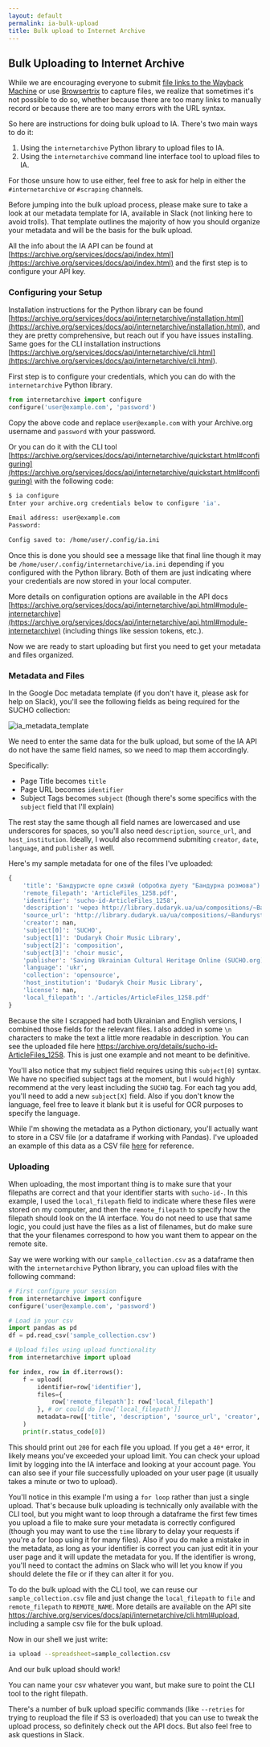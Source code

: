 ```yaml
---
layout: default
permalink: ia-bulk-upload
title: Bulk upload to Internet Archive
---
```


## Bulk Uploading to Internet Archive

While we are encouraging everyone to submit [file links to the Wayback Machine](ia-gsheets) or use [Browsertrix](browsertrix) to capture files, we realize that sometimes it's not possible to do so, whether because there are too many links to manually record or because there are too many errors with the URL syntax.

So here are instructions for doing bulk upload to IA. There's two main ways to do it:

1. Using the `internetarchive` Python library to upload files to IA.
2. Using the `internetarchive` command line interface tool to upload files to IA.

For those unsure how to use either, feel free to ask for help in either the `#internetarchive` or `#scraping` channels.

Before jumping into the bulk upload process, please make sure to take a look at our metadata template for IA, available in Slack (not linking here to avoid trolls). That template outlines the majority of how you should organize your metadata and will be the basis for the bulk upload.

All the info about the IA API can be found at [https://archive.org/services/docs/api/index.html](https://archive.org/services/docs/api/index.html) and the first step is to configure your API key.


### Configuring your Setup

Installation instructions for the Python library can be found [https://archive.org/services/docs/api/internetarchive/installation.html](<https://archive.org/services/docs/api/internetarchive/installation.html>), and they are pretty comprehensive, but reach out if you have issues installing. Same goes for the CLI installation instructions [https://archive.org/services/docs/api/internetarchive/cli.html](<https://archive.org/services/docs/api/internetarchive/cli.html>).

First step is to configure your credentials, which you can do with the `internetarchive` Python library.

```python
from internetarchive import configure
configure('user@example.com', 'password')
```

Copy the above code and replace `user@example.com` with your Archive.org username and `password` with your password.

Or you can do it with the CLI tool [https://archive.org/services/docs/api/internetarchive/quickstart.html#configuring](https://archive.org/services/docs/api/internetarchive/quickstart.html#configuring) with the following code:

```sh
$ ia configure
Enter your archive.org credentials below to configure 'ia'.

Email address: user@example.com
Password:

Config saved to: /home/user/.config/ia.ini
```

Once this is done you should see a message like that final line though it may be `/home/user/.config/internetarchive/ia.ini` depending if you configured with the Python library. Both of them are just indicating where your credentials are now stored in your local computer.

More details on configuration options are available in the API docs [https://archive.org/services/docs/api/internetarchive/api.html#module-internetarchive](https://archive.org/services/docs/api/internetarchive/api.html#module-internetarchive) (including things like session tokens, etc.).

Now we are ready to start uploading but first you need to get your metadata and files organized.

### Metadata and Files

In the Google Doc metadata template (if you don't have it, please ask for help on Slack), you'll see the following fields as being required for the SUCHO collection:

![ia_metadata_template](./assets/images/ia_metadata_template.png)

We need to enter the same data for the bulk upload, but some of the IA API do not have the same field names, so we need to map them accordingly.

Specifically:

- Page Title becomes `title`
- Page URL becomes `identifier`
- Subject Tags becomes `subject` (though there's some specifics with the `subject` field that I'll explain)

The rest stay the same though all field names are lowercased and use underscores for spaces, so you'll also need `description`, `source_url`, and `host_institution`. Ideally, I would also recommend submiting `creator`, `date`, `language`, and `publisher` as well.

Here's my sample metadata for one of the files I've uploaded:

```python
{
    'title': 'Бандуристе орле сизий (обробка дуету "Бандурна розмова") Бандура 2 / Banduryste orle syzyy (obrobka duetu "Bandurna rozmova") Bandura 2', 
    'remote_filepath': 'ArticleFiles_1258.pdf', 
    'identifier': 'sucho-id-ArticleFiles_1258', 
    'description': 'через http://library.dudaryk.ua/ua/compositions/~Banduryste_orle_syzyy_Bandura_2 / from http://library.dudaryk.ua/en/compositions/~Banduryste_orle_syzyy_Bandura_2 \n\nЖанр:  ансамблевий, солоспіви, українські народні пісні\nСтоліття:  XIX-XX\nОбрядовий рік:  інше\nЛітургія:  \n\nJenre:  Ensemble music, Solo singing, Ukrainian folk songs\nCentury:  XIX-XX\nCeremonial Year:  Others\nWorship Services:  \n\n\n\nвказано під листом: Б / listed under letter: B \nдодаткові URL-адреси | additional urls: \nhttp://library.dudaryk.ua/ua/compositions?articles_p=15 / http://library.dudaryk.ua/en/compositions?articles_p=30 \nhttp://library.dudaryk.ua/php_uploads/data/articles/ArticleFiles_1258.pdf \n', 
    'source_url': 'http://library.dudaryk.ua/ua/compositions/~Banduryste_orle_syzyy_Bandura_2', 
    'creator': nan, 
    'subject[0]': 'SUCHO', 
    'subject[1]': 'Dudaryk Choir Music Library', 
    'subject[2]': 'composition', 
    'subject[3]': 'choir music', 
    'publisher': 'Saving Ukrainian Cultural Heritage Online (SUCHO.org)', 
    'language': 'ukr', 
    'collection': 'opensource', 
    'host_institution': 'Dudaryk Choir Music Library', 
    'license': nan, 
    'local_filepath': './articles/ArticleFiles_1258.pdf'
}
```

Because the site I scrapped had both Ukrainian and English versions, I combined those fields for the relevant files. I also added in some `\n` characters to make the text a little more readable in description. You can see the uploaded file here <https://archive.org/details/sucho-id-ArticleFiles_1258>. This is just one example and not meant to be definitive.

You'll also notice that my subject field requires using this `subject[0]` syntax. We have no specified subject tags at the moment, but I would highly recommend at the very least including the `SUCHO` tag. For each tag you add, you'll need to add a new `subject[X]` field. Also if you don't know the language, feel free to leave it blank but it is useful for OCR purposes to specify the language.

While I'm showing the metadata as a Python dictionary, you'll actually want to store in a CSV file (or a dataframe if working with Pandas). I've uploaded an example of this data as a CSV file [here](./assets/files/sample_collection.csv) for reference.

### Uploading

When uploading, the most important thing is to make sure that your filepaths are correct and that your identifier starts with `sucho-id-`. In this example, I used the `local_filepath` field to indicate where these files were stored on my computer, and then the `remote_filepath` to specify how the filepath should look on the IA interface. You do not need to use that same logic, you could just have the files as a list of filenames, but do make sure that the your filenames correspond to how you want them to appear on the remote site.

Say we were working with our `sample_collection.csv` as a dataframe then with the `internetarchive` Python library, you can upload files with the following command:

```python
# First configure your session
from internetarchive import configure
configure('user@example.com', 'password')

# Load in your csv
import pandas as pd
df = pd.read_csv('sample_collection.csv')

# Upload files using upload functionality
from internetarchive import upload

for index, row in df.iterrows():
    f = upload(
        identifier=row['identifier'],
        files={
            row['remote_filepath']: row['local_filepath']
        }, # or could do [row['local_filepath']]
        metadata=row[['title', 'description', 'source_url', 'creator', 'host_institution', 'publisher', 'language', 'collection', 'license', 'subject[0]', 'subject[1]', 'subject[2]', 'subject[3]']].to_dict(), #only selecting our metadata fields
    )
    print(r.status_code[0])
```

This should print out `200` for each file you upload. If you get a `40*` error, it likely means you've exceeded your upload limit. You can check your upload limit by logging into the IA interface and looking at your account page. You can also see if your file successfully uploaded on your user page (it usually takes a minute or two to upload).

You'll notice in this example I'm using a `for loop` rather than just a single upload. That's because bulk uploading is technically only available with the CLI tool, but you might want to loop through a dataframe the first few times you upload a file to make sure your metadata is correctly configured (though you may want to use the `time` library to delay your requests if you're a for loop using it for many files). Also if you do make a mistake in the metadata, as long as your identifier is correct you can just edit it in your user page and it will update the metadata for you. If the identifier is wrong, you'll need to contact the admins on Slack who will let you know if you should delete the file or if they can alter it for you.

To do the bulk upload with the CLI tool, we can reuse our `sample_collection.csv` file and just change the `local_filepath` to `file` and `remote_filepath` to `REMOTE_NAME`. More details are available on the API site <https://archive.org/services/docs/api/internetarchive/cli.html#upload>, including a sample csv file for the bulk upload. 

Now in our shell we just write:
```sh
ia upload --spreadsheet=sample_collection.csv
```
And our bulk upload should work!

You can name your csv whatever you want, but make sure to point the CLI tool to the right filepath.

There's a number of bulk upload specific commands (like `--retries` for trying to reupload the file if S3 is overloaded) that you can use to tweak the upload process, so definitely check out the API docs. But also feel free to ask questions in Slack.




